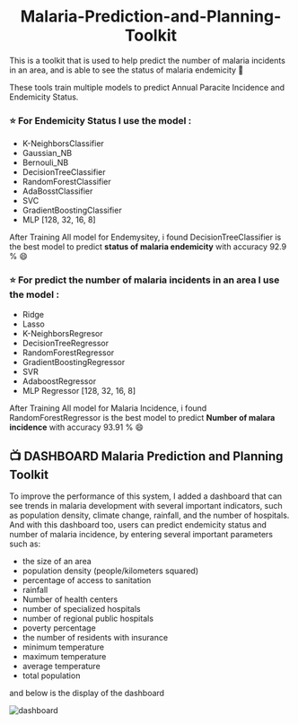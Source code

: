# <center>Malaria-Prediction-and-Planning-Toolkit<center>
This is a toolkit that is used to help predict the number of malaria incidents in an area, and is able to see the status of malaria endemicity :rocket:

These tools train multiple models to predict Annual Paracite Incidence and Endemicity Status.

### :star: For Endemicity Status I use the model :
 - K-NeighborsClassifier
 - Gaussian_NB
 - Bernouli_NB
 - DecisionTreeClassifier
 - RandomForestClassifier
 - AdaBosstClassifier
 - SVC
 - GradientBoostingClassifier
 - MLP [128, 32, 16, 8]
 
 After Training All model for Endemysitey, i found DecisionTreeClassifier is the best model to predict **status of malaria endemicity** with accuracy 92.9 % :smile:
 
 ### :star: For predict the number of malaria incidents in an area I use the model :
 - Ridge
 - Lasso
 - K-NeighborsRegresor
 - DecisionTreeRegressor
 - RandomForestRegressor
 - GradientBoostingRegressor
 - SVR
 - AdaboostRegressor
 - MLP Regressor [128, 32, 16, 8]
 
 After Training All model for Malaria Incidence, i found RandomForestRegressor is the best model to predict **Number of malara incidence** with accuracy 93.91 % :smile:
 
 ## :tv: DASHBOARD Malaria Prediction and Planning Toolkit 
 
 To improve the performance of this system, I added a dashboard that can see trends in malaria development with several important indicators, such as population density, climate change, rainfall, and the number of hospitals. And with this dashboard too, users can predict endemicity status and number of malaria incidence, by entering several important parameters such as:
 
 - the size of an area
- population density (people/kilometers squared)
- percentage of access to sanitation
- rainfall
- Number of health centers
- number of specialized hospitals
- number of regional public hospitals
- poverty percentage
- the number of residents with insurance
- minimum temperature
- maximum temperature
- average temperature
- total population

and below is the display of the dashboard

![dashboard](https://user-images.githubusercontent.com/46664825/223641186-be6e7e6e-bba9-40b8-83b5-29135349373e.JPG)

 
 
